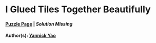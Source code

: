 # I Glued Tiles Together Beautifully

#### [Puzzle Page](1.5-p.pdf) | *Solution Missing*
#### Author(s): [Yannick Yao](../../../../search.html?q=Yannick+Yao)

